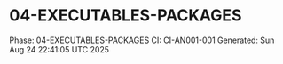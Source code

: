 # 04-EXECUTABLES-PACKAGES
Phase: 04-EXECUTABLES-PACKAGES
CI: CI-AN001-001
Generated: Sun Aug 24 22:41:05 UTC 2025
